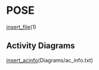 # POSE

[insert_file](../../34_ABIF_ACIF_POSE_EXERCISES/AddBigInteger/Task.md)(1)

## Activity Diagrams

[insert_acinfo](http://www.plantuml.com/plantuml/proxy?cache=no&src=https://raw.githubusercontent.com/leoggehrer/2324-34_ABIF_ACIF_POSE/master/AddBigInteger.ConApp/Diagrams)(Diagrams/ac_info.txt)
